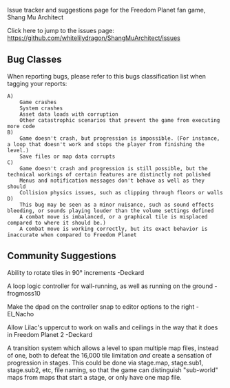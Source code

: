 Issue tracker and suggestions page for the Freedom Planet fan game, Shang Mu Architect

Click here to jump to the issues page: https://github.com/whitelilydragon/ShangMuArchitect/issues

**Bug Classes**
---------------

When reporting bugs, please refer to this bugs classification list when tagging your reports:
```
A)
	Game crashes
	System crashes
	Asset data loads with corruption
	Other catastrophic scenarios that prevent the game from executing more code
B)
	Game doesn't crash, but progression is impossible. (For instance, a loop that doesn't work and stops the player from finishing the level.)
	Save files or map data corrupts
C)
	Game doesn't crash and progression is still possible, but the technical workings of certain features are distinctly not polished
	Menus and notification messages don't behave as well as they should
	Collision physics issues, such as clipping through floors or walls
D)
	This bug may be seen as a minor nuisance, such as sound effects bleeding, or sounds playing louder than the volume settings defined
	A combat move is imbalanced, or a graphical tile is misplaced compared to where it should be.)
	A combat move is working correctly, but its exact behavior is inaccurate when compared to Freedom Planet
```

Community Suggestions
---------------------

Ability to rotate tiles in 90° increments -Deckard

A loop logic controller for wall-running, as well as running on the ground -frogmoss10

Make the dpad on the controller snap to editor options to the right -El_Nacho

Allow Lilac's uppercut to work on walls and ceilings in the way that it does in Freedom Planet 2 -Deckard

A transition system which allows a level to span multiple map files, instead of one, both to defeat the 16,000 tile limitation *and* create a sensation of progression in stages. This could be done via stage.map, stage.sub1, stage.sub2, etc, file naming, so that the game can distinguish "sub-world" maps from maps that start a stage, or only have one map file.
